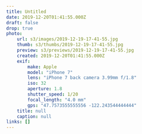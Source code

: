 ```yaml
---
title: Untitled
date: 2019-12-20T01:41:55.000Z
draft: false
drop: true
photo:
    url: s3/images/2019-12-19-17-41-55.jpg
    thumb: s3/thumbs/2019-12-19-17-41-55.jpg
    preview: s3/previews/2019-12-19-17-41-55.jpg
    created: 2019-12-20T01:41:55.000Z
    exif:
        make: Apple
        model: "iPhone 7"
        lens: "iPhone 7 back camera 3.99mm f/1.8"
        iso: 32
        aperture: 1.8
        shutter_speed: 1/20
        focal_length: "4.0 mm"
        gps: "47.7573555555556 -122.243544444444"
    title: null
    caption: null
links: []
---
```

